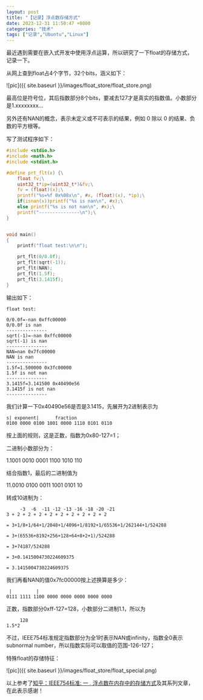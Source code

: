 ```yaml
---
layout: post
title: "【记录】浮点数存储方式"
date: 2023-12-31 11:50:47 +0800
categories: "技术"
tags: ["记录","Ubuntu","Linux"]
---
```


最近遇到需要在嵌入式开发中使用浮点运算，所以研究了一下float的存储方式，记录一下。

从网上查到float占4个字节，32个bits，涵义如下：

![pic]({{ site.baseurl }}/images/float_store/float_store.png)<br>

最高位是符号位，其后指数部分8个bits，要减去127才是真实的指数值。小数部分是1.xxxxxxxx...

另外还有NAN的概念，表示未定义或不可表示的结果，例如 0 除以 0 的结果、负数的平方根等。

写了测试程序如下：
```c
#include <stdio.h>
#include <math.h>
#include <stdint.h>

#define prt_flt(x) {\
    float fv;\
    uint32_t*ip=(uint32_t*)&fv;\
    fv = (float)(x);\
    printf("%s=%f 0x%08x\n", #x, (float)(x), *ip);\
    if(isnan(x))printf("%s is nan\n", #x);\
    else printf("%s is not nan\n", #x);\
    printf("---------------\n");\
}


void main()
{
    printf("float test:\n\n");

    prt_flt(0/0.0f);
    prt_flt(sqrt(-1));
    prt_flt(NAN);
    prt_flt(1.5f);
    prt_flt(3.1415f);
}
```
输出如下：
```
float test:

0/0.0f=-nan 0xffc00000
0/0.0f is nan
---------------
sqrt(-1)=-nan 0xffc00000
sqrt(-1) is nan
---------------
NAN=nan 0x7fc00000
NAN is nan
---------------
1.5f=1.500000 0x3fc00000
1.5f is not nan
---------------
3.1415f=3.141500 0x40490e56
3.1415f is not nan
---------------
```

我们计算一下0x40490e56是否是3.1415，先展开为2进制表示为
```
s| exponent|      fraction
0100 0000 0100 1001 0000 1110 0101 0110
```
按上面的规则，这是正数，指数为0x80-127=1；

二进制小数部分为：

1.1001 0010 0001 1100 1010 110

结合指数1，最后的二进制值为

11.0010 0100 0011 1001 0101 10

转成10进制为：

```
     -3  -6  -11 -12 -13 -16 -18 -20 -21
3 + 2 + 2 + 2 + 2 + 2 + 2 + 2 + 2 + 2

= 3+1/8+1/64+1/2048+1/4096+1/8192+1/65536+1/262144+1/524288

= 3+(65536+8192+256+128+64+8+2+1)/524288

= 3+74187/524288

= 3+0.1415004730224609375

= 3.1415004730224609375
```
我们再看NAN的值0x7fc00000按上述换算是多少：

```
 |         |
0111 1111 1100 0000 0000 0000 0000 0000
```
正数，指数部分0xff-127=128，小数部分二进制1.1，所以为

```
     128
1.5*2
```
不过，IEEE754标准规定指数部分为全1时表示NAN或infinity，指数全0表示subnormal number，所以指数实际可以取值的范围-126-127；

特殊float的存储特征：

![pic]({{ site.baseurl }}/images/float_store/float_special.png)<br>

以上参考了[知乎：IEEE754标准: 一 , 浮点数在内存中的存储方式](https://zhuanlan.zhihu.com/p/343033661)及其系列文章，在此表示感谢！
